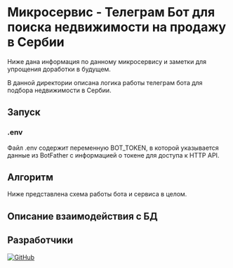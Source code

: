 # Микросервис - Телеграм Бот для поиска недвижимости на продажу в Сербии
Ниже дана информация по данному микросервису и заметки для упрощения доработки в будущем.

В данной директории описана логика работы телеграм бота для подбора недвижимости в Сербии.

## Запуск

### .env

Файл .env содержит переменную BOT_TOKEN, в которой указывается данные из BotFather с информацией о токене для доступа к HTTP API.

## Алгоритм

Ниже представлена схема работы бота и сервиса в целом.

## Описание взаимодействия с БД


## Разработчики
[![GitHub](https://img.shields.io/badge/-Бучельников_Александр-black?style=for-the-badge&logo=GitHub)](https://github.com/AVanslov)
